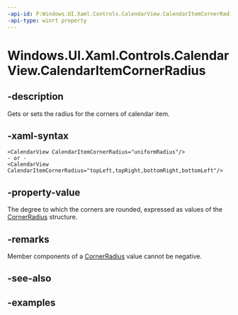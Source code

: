 ```yaml
---
-api-id: P:Windows.UI.Xaml.Controls.CalendarView.CalendarItemCornerRadius
-api-type: winrt property
---
```


# Windows.UI.Xaml.Controls.CalendarView.CalendarItemCornerRadius

<!--
public Windows.UI.Xaml.CornerRadius CalendarItemCornerRadius { get; set; }
-->

## -description

Gets or sets the radius for the corners of calendar item.

## -xaml-syntax
```xaml
<CalendarView CalendarItemCornerRadius="uniformRadius"/>
- or -
<CalendarView CalendarItemCornerRadius="topLeft,topRight,bottomRight,bottomLeft"/>

```

## -property-value

The degree to which the corners are rounded, expressed as values of the [CornerRadius](../windows.ui.xaml/cornerradius.md) structure.

## -remarks

Member components of a [CornerRadius](../windows.ui.xaml/cornerradius.md) value cannot be negative.

## -see-also

## -examples


